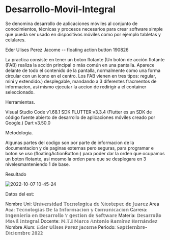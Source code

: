 # Desarrollo-Movil-Integral
Se denomina desarrollo de aplicaciones móviles al conjunto de conocimientos, técnicas y procesos necesarios para crear software simple que pueda ser usado en dispositivos móviles como por ejemplo tabletas y celulares.

Eder Ulises Perez Jacome -- floating action button 190826

La practica consiste en tener un boton flotante (Un botón de acción flotante (FAB) realiza la acción principal o más común en una pantalla. Aparece delante de todo el contenido de la pantalla, normalmente como una forma circular con un icono en el centro. Los FAB vienen en tres tipos: regular, mini y extendido.) desplegable, mandando a 3 diferentes fracmentos de informacion, asi mismo ejecutar la accion de redirigir a el container seleccionado.

Herramientas.

Visual Studio Code v1.68.1
SDK FLUTTER  v3.3.4 (Flutter es un SDK de código fuente abierto de desarrollo de aplicaciones móviles creado por Google.)
Dart v3.50.0

Metodologia.

Algunas partes del codigo son por parte de informacion de la documentacion y de paginas externas pero seguras,
para programar e boton se uso (floatingActionButton:) para poder dar la orden que ocupamos un boton flotante, asi mosmo la orden para que se desplegara en 3 nivelesmanteniendo 1 de base.

Resultado 

![2022-10-07 10-45-24](https://user-images.githubusercontent.com/88748978/194595091-c7a4bb6a-0bf1-4627-b617-61effe435154.gif)


Datos del est:

Nombre Uni: 𝕌𝕟𝕚𝕧𝕖𝕣𝕤𝕚𝕕𝕒𝕕 𝕋𝕖𝕔𝕟𝕠𝕝𝕠𝕘𝕚𝕔𝕒 𝕕𝕖 𝕏𝕚𝕔𝕠𝕥𝕖𝕡𝕖𝕔 𝕕𝕖 𝕁𝕦𝕒𝕣𝕖𝕫
Area Aca: 𝕋𝕖𝕔𝕟𝕠𝕝𝕠𝕘𝕚𝕒𝕤 𝔻𝕖 𝕝𝕒 𝕀𝕟𝕗𝕠𝕣𝕞𝕒𝕔𝕚𝕠𝕟 𝕪 ℂ𝕠𝕞𝕦𝕟𝕚𝕔𝕒𝕔𝕚𝕠𝕟 
Carrera: 𝕀𝕟𝕘𝕖𝕟𝕚𝕖𝕣𝕚𝕒 𝕖𝕟 𝔻𝕖𝕤𝕒𝕣𝕣𝕠𝕝𝕝𝕠 𝕐 𝕘𝕖𝕤𝕥𝕚𝕠𝕟 𝕕𝕖 𝕊𝕠𝕗𝕥𝕨𝕒𝕣𝕖
Materia: 𝔻𝕖𝕤𝕒𝕣𝕣𝕠𝕝𝕝𝕠 𝕄𝕠𝕧𝕚𝕝 𝕀𝕟𝕥𝕖𝕘𝕣𝕒𝕝
Docente: 𝕄.𝕋.𝕀 𝕄𝕒𝕣𝕔𝕠 𝔸𝕟𝕥𝕠𝕟𝕚𝕠 ℝ𝕒𝕞í𝕣𝕖𝕫 ℍ𝕖𝕣𝕟á𝕟𝕕𝕖𝕫
Nombre Alum: 𝔼𝕕𝕖𝕣 𝕌𝕝𝕚𝕤𝕖𝕤 ℙ𝕖𝕣𝕖𝕫 𝕁𝕒𝕔𝕠𝕞𝕖
Periodo: 𝕊𝕖𝕡𝕥𝕚𝕖𝕞𝕓𝕣𝕖-𝔻𝕚𝕔𝕚𝕖𝕞𝕓𝕣𝕖 𝟚𝟘𝟚𝟚
